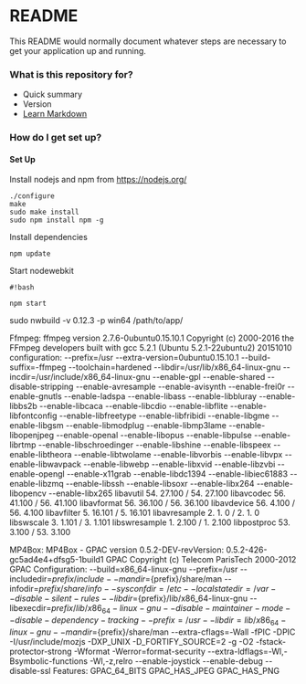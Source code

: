 # README #

This README would normally document whatever steps are necessary to get your application up and running.

### What is this repository for? ###

* Quick summary
* Version
* [Learn Markdown](https://bitbucket.org/tutorials/markdowndemo)

### How do I get set up? ###

#### Set Up
Install nodejs and npm from https://nodejs.org/

```
./configure
make
sudo make install
sudo npm install npm -g
```
Install dependencies

```
npm update
```
Start nodewebkit

```
#!bash

npm start
```

sudo nwbuild -v 0.12.3 -p win64 /path/to/app/

Ffmpeg:
ffmpeg version 2.7.6-0ubuntu0.15.10.1 Copyright (c) 2000-2016 the FFmpeg developers
built with gcc 5.2.1 (Ubuntu 5.2.1-22ubuntu2) 20151010
configuration: --prefix=/usr --extra-version=0ubuntu0.15.10.1 --build-suffix=-ffmpeg --toolchain=hardened --libdir=/usr/lib/x86_64-linux-gnu --incdir=/usr/include/x86_64-linux-gnu --enable-gpl --enable-shared --disable-stripping --enable-avresample --enable-avisynth --enable-frei0r --enable-gnutls --enable-ladspa --enable-libass --enable-libbluray --enable-libbs2b --enable-libcaca --enable-libcdio --enable-libflite --enable-libfontconfig --enable-libfreetype --enable-libfribidi --enable-libgme --enable-libgsm --enable-libmodplug --enable-libmp3lame --enable-libopenjpeg --enable-openal --enable-libopus --enable-libpulse --enable-librtmp --enable-libschroedinger --enable-libshine --enable-libspeex --enable-libtheora --enable-libtwolame --enable-libvorbis --enable-libvpx --enable-libwavpack --enable-libwebp --enable-libxvid --enable-libzvbi --enable-opengl --enable-x11grab --enable-libdc1394 --enable-libiec61883 --enable-libzmq --enable-libssh --enable-libsoxr --enable-libx264 --enable-libopencv --enable-libx265
libavutil      54. 27.100 / 54. 27.100
libavcodec     56. 41.100 / 56. 41.100
libavformat    56. 36.100 / 56. 36.100
libavdevice    56.  4.100 / 56.  4.100
libavfilter     5. 16.101 /  5. 16.101
libavresample   2.  1.  0 /  2.  1.  0
libswscale      3.  1.101 /  3.  1.101
libswresample   1.  2.100 /  1.  2.100
libpostproc    53.  3.100 / 53.  3.100


MP4Box:
MP4Box - GPAC version 0.5.2-DEV-revVersion: 0.5.2-426-gc5ad4e4+dfsg5-1build1
GPAC Copyright (c) Telecom ParisTech 2000-2012
GPAC Configuration: --build=x86_64-linux-gnu --prefix=/usr --includedir=${prefix}/include --mandir=${prefix}/share/man --infodir=${prefix}/share/info --sysconfdir=/etc --localstatedir=/var --disable-silent-rules --libdir=${prefix}/lib/x86_64-linux-gnu --libexecdir=${prefix}/lib/x86_64-linux-gnu --disable-maintainer-mode --disable-dependency-tracking --prefix=/usr --libdir=lib/x86_64-linux-gnu --mandir=${prefix}/share/man --extra-cflags=-Wall -fPIC -DPIC -I/usr/include/mozjs -DXP_UNIX -D_FORTIFY_SOURCE=2 -g -O2 -fstack-protector-strong -Wformat -Werror=format-security --extra-ldflags=-Wl,-Bsymbolic-functions -Wl,-z,relro --enable-joystick --enable-debug --disable-ssl
Features: GPAC_64_BITS GPAC_HAS_JPEG GPAC_HAS_PNG
